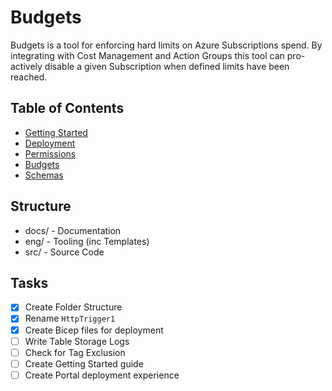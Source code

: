 # Budgets

Budgets is a tool for enforcing hard limits on Azure Subscriptions spend. By integrating with Cost Management and Action Groups this tool can pro-actively disable a given Subscription when defined limits have been reached.

## Table of Contents

- [Getting Started](./docs/CONFIG.md)
- [Deployment](./docs/CONFIG.md###Deployment)
- [Permissions](./docs/CONFIG.md###Permissions)
- [Budgets](./docs/CONFIG.md###Budgets)
- [Schemas](./docs/SCHEMA.md)

## Structure

- docs/ - Documentation
- eng/ - Tooling (inc Templates)
- src/ - Source Code

## Tasks

- [x] Create Folder Structure
- [x] Rename `HttpTrigger1`
- [x] Create Bicep files for deployment
- [ ] Write Table Storage Logs
- [ ] Check for Tag Exclusion
- [ ] Create Getting Started guide
- [ ] Create Portal deployment experience
